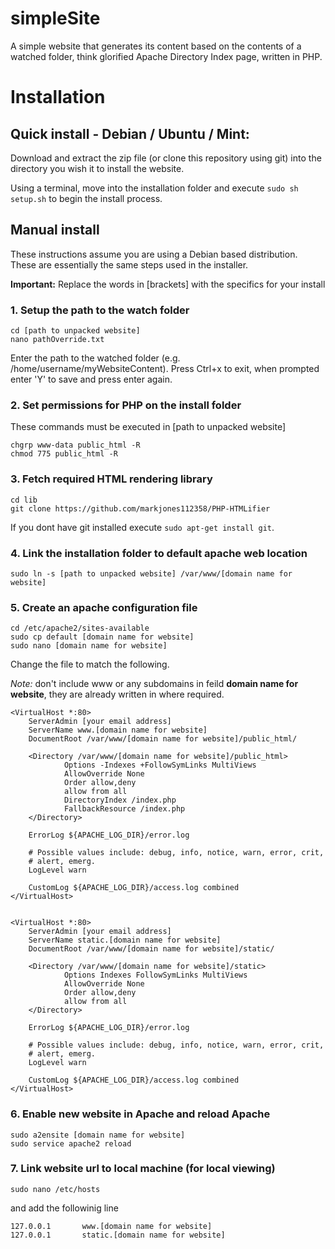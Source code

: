 simpleSite
============
A simple website that generates its content based on the contents of a watched folder, think glorified Apache Directory Index page, written in PHP.

Installation
============

## Quick install - Debian / Ubuntu / Mint:

Download and extract the zip file (or clone this repository using git) into the directory you wish it to install the website.

Using a terminal, move into the installation folder and execute `sudo sh setup.sh` to begin the install process.

## Manual install

These instructions assume you are using a Debian based distribution. These are essentially the same steps used in the installer. 

**Important:** Replace the words in [brackets] with the specifics for your install

### 1. Setup the path to the watch folder

    cd [path to unpacked website]
    nano pathOverride.txt

Enter the path to the watched folder (e.g. /home/username/myWebsiteContent). Press Ctrl+x to exit, when prompted enter 'Y' to save and press enter again.

### 2. Set permissions for PHP on the install folder

These commands must be executed in [path to unpacked website]

    chgrp www-data public_html -R
    chmod 775 public_html -R
    
### 3. Fetch required HTML rendering library

    cd lib
    git clone https://github.com/markjones112358/PHP-HTMLifier
    
If you dont have git installed execute `sudo apt-get install git`.

### 4. Link the installation folder to default apache web location
    
    sudo ln -s [path to unpacked website] /var/www/[domain name for website]
    
### 5. Create an apache configuration file

    cd /etc/apache2/sites-available
    sudo cp default [domain name for website]
    sudo nano [domain name for website]


Change the file to match the following.

*Note:* don't include www or any subdomains in feild **domain name for website**, they are already written in where required.



    <VirtualHost *:80>
        ServerAdmin [your email address]
        ServerName www.[domain name for website]
        DocumentRoot /var/www/[domain name for website]/public_html/

        <Directory /var/www/[domain name for website]/public_html>
                Options -Indexes +FollowSymLinks MultiViews
                AllowOverride None
                Order allow,deny
                allow from all
                DirectoryIndex /index.php
                FallbackResource /index.php
        </Directory>

        ErrorLog ${APACHE_LOG_DIR}/error.log

        # Possible values include: debug, info, notice, warn, error, crit,
        # alert, emerg.
        LogLevel warn

        CustomLog ${APACHE_LOG_DIR}/access.log combined
    </VirtualHost>


    <VirtualHost *:80>
        ServerAdmin [your email address]
        ServerName static.[domain name for website]
        DocumentRoot /var/www/[domain name for website]/static/

        <Directory /var/www/[domain name for website]/static>
                Options Indexes FollowSymLinks MultiViews
                AllowOverride None
                Order allow,deny
                allow from all
        </Directory>

        ErrorLog ${APACHE_LOG_DIR}/error.log

        # Possible values include: debug, info, notice, warn, error, crit,
        # alert, emerg.
        LogLevel warn

        CustomLog ${APACHE_LOG_DIR}/access.log combined
    </VirtualHost>


### 6. Enable new website in Apache and reload Apache

    sudo a2ensite [domain name for website]
    sudo service apache2 reload

### 7. Link website url to local machine (for local viewing)

    sudo nano /etc/hosts
    
and add the followinig line

    127.0.0.1       www.[domain name for website]
    127.0.0.1       static.[domain name for website]
    
